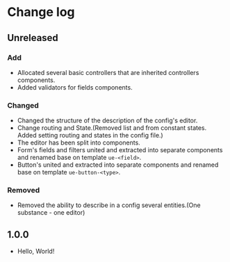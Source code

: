 # Change log

## Unreleased

### Add
* Allocated several basic controllers that are inherited controllers components.
* Added validators for fields components.

### Changed
* Changed the structure of the description of the config's editor.
* Change routing and State.(Removed list and from constant states. Added setting routing and states in the config file.)
* The editor has been split into components.
* Form's fields and filters united and extracted into separate components and renamed base on template `ue-<field>`.
* Button's united and extracted into separate components and renamed base on template `ue-button-<type>`.

### Removed
* Removed the ability to describe in a config several entities.(One substance - one editor)

## 1.0.0

* Hello, World!